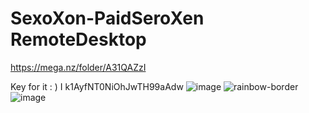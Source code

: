 # SexoXon-PaidSeroXen RemoteDesktop
https://mega.nz/folder/A31QAZzI

Key for it : ) I k1AyfNT0NiOhJwTH99aAdw
![image](https://github.com/fghfyhfgdhjhnjg/SexoXon-Paid/assets/128252238/ff92942d-878b-4823-972c-2fdc0adc5d56)
![rainbow-border](https://github.com/fghfyhfgdhjhnjg/SexoXon-Paid/assets/128252238/6c893bbe-c342-4028-8720-05b9a1b975df)
![image](https://github.com/fghfyhfgdhjhnjg/SexoXon-Paid/assets/128252238/a99ef11c-e7d1-47b8-bcac-83034d6d59fe)
